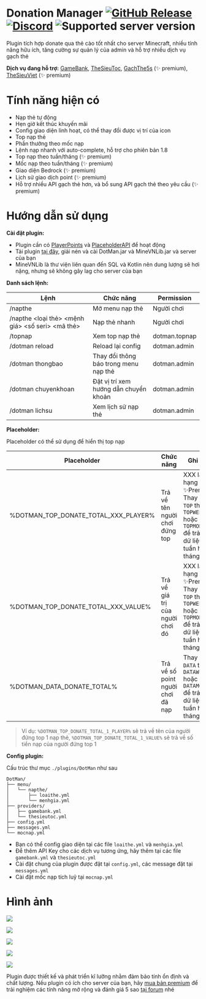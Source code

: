 Donation Manager [![GitHub Release](https://img.shields.io/github/v/release/MineVN/DotMan?style=flat)](https://github.com/minevn/dotman/releases) [![Discord](https://img.shields.io/discord/1068181110036635678.svg?label=&logo=discord&logoColor=ffffff&color=7389D8&labelColor=6A7EC2)](https://minevn.studio/discord) ![Supported server version](https://img.shields.io/badge/minecraft-1.8%20--_1.20-green)
===========

Plugin tích hợp donate qua thẻ cào tốt nhất cho server Minecraft, nhiều tính năng hữu ích, tăng cường sự quản lý của admin và hỗ trợ nhiều dịch vụ gạch thẻ

**Dịch vụ đang hỗ trợ:** [GameBank](https://sv.gamebank.vn/user/nap-the), [TheSieuToc](https://thesieutoc.net/), [GachThe5s](https://gachthe5s.com/) (✨ premium), [TheSieuViet](https://thesieuviet.net/) (✨ premium)

Tính năng hiện có
===========

- Nạp thẻ tự động
- Hẹn giờ kết thúc khuyến mãi
- Config giao diện linh hoạt, có thể thay đổi được vị trí của icon
- Top nạp thẻ
- Phần thưởng theo mốc nạp
- Lệnh nạp nhanh với auto-complete, hỗ trợ cho phiên bản 1.8
- Top nạp theo tuần/tháng (✨ premium)
- Mốc nạp theo tuần/tháng (✨ premium)
- Giao diện Bedrock (✨ premium)
- Lịch sử giao dịch point (✨ premium)
- Hỗ trợ nhiều API gạch thẻ hơn, và bổ sung API gạch thẻ theo yêu cầu (✨ premium)

Hướng dẫn sử dụng
===========

**Cài đặt plugin:**

- Plugin cần có [PlayerPoints](https://www.spigotmc.org/resources/playerpoints.80745/) và [PlaceholderAPI](https://www.spigotmc.org/resources/placeholderapi.6245/) để hoạt động
- Tải plugin [tại đây](https://github.com/minevn/dotman/releases), giải nén và cài DotMan.jar và MineVNLib.jar và server của bạn
- MineVNLib là thư viện liên quan đến SQL và Kotlin nên dung lượng sẽ hơi nặng, nhưng sẽ không gây lag cho server của bạn

**Danh sách lệnh:**

| Lệnh                                             | Chức năng                             | Permission    |
|--------------------------------------------------|---------------------------------------|---------------|
| /napthe                                          | Mở menu nạp thẻ                       | Người chơi    |
| /napthe <loại thẻ> <mệnh giá> <số seri> <mã thẻ> | Nạp thẻ nhanh                         | Người chơi    |
| /topnap                                          | Xem top nạp thẻ                       | dotman.topnap |
| /dotman reload                                   | Reload lại config                     | dotman.admin  |
| /dotman thongbao                                 | Thay đổi thông báo trong menu nạp thẻ | dotman.admin  |
| /dotman chuyenkhoan                              | Đặt vị trí xem hướng dẫn chuyển khoản | dotman.admin  |
| /dotman lichsu                                   | Xem lịch sử nạp thẻ                   | dotman.admin  |

**Placeholder:**

Placeholder có thể sử dụng để hiển thị top nạp

| Placeholder                          | Chức năng                         | Ghi chú                                                                                                           |
|--------------------------------------|-----------------------------------|-------------------------------------------------------------------------------------------------------------------|
| %DOTMAN_TOP_DONATE_TOTAL_XXX_PLAYER% | Trả về tên người chơi đứng top    | XXX là thứ hạng<br>✨Premium: Thay đổi `TOP` thành `TOPWEEK` hoặc `TOPMONTH` để trả về dữ liệu top tuần hoặc tháng |
| %DOTMAN_TOP_DONATE_TOTAL_XXX_VALUE%  | Trả về giá trị của người chơi đó  | XXX là thứ hạng<br>✨Premium: Thay đổi `TOP` thành `TOPWEEK` hoặc `TOPMONTH` để trả về dữ liệu top tuần hoặc tháng |
| %DOTMAN_DATA_DONATE_TOTAL%           | Trả về số point người chơi đã nạp | Thay đổi `DATA` thành `DATAWEEK` hoặc `DATAMONTH` để trả về dữ liệu top tuần hoặc tháng                           |

> Ví dụ: `%DOTMAN_TOP_DONATE_TOTAL_1_PLAYER%` sẽ trả về tên của người đứng top 1 nạp thẻ, `%DOTMAN_TOP_DONATE_TOTAL_1_VALUE%` sẽ trả về số tiền nạp của người đứng top 1

**Config plugin:**

Cấu trúc thư mục `./plugins/DotMan` như sau
```
DotMan/
├── menu/
│   └── napthe/
│       ├── loaithe.yml
│       └── menhgia.yml
├── providers/
│   ├── gamebank.yml
│   └── thesieutoc.yml
├── config.yml
├── messages.yml
└── mocnap.yml
```

- Bạn có thể config giao diện tại các file `loaithe.yml` và `menhgia.yml`
- Để thêm API Key cho các dịch vụ tương ứng, hãy thêm tại các file `gamebank.yml` và `thesieutoc.yml`
- Cài đặt chung của plugin được đặt tại `config.yml`, các message đặt tại `messages.yml`
- Cài đặt mốc nạp tích luỹ tại `mocnap.yml`

Hình ảnh
===========
![](https://i.imgur.com/Wds3sRi.png)

![](https://i.imgur.com/LUYYbdR.png)

![](https://i.imgur.com/giSRIkg.png)

![](https://i.imgur.com/zr3Mhdy.gif)

![](https://i.imgur.com/4Xng6eR.gif)

Plugin được thiết kế và phát triển kĩ lưỡng nhằm đảm bảo tính ổn định và chất lượng. Nếu plugin có ích cho server của bạn, hãy [mua bản premium](https://minecraftvn.net/resources/donation-manager-update-21-1-plugin-nap-the-tot-nhat-cho-minecraft.3657/) để trải nghiệm các tính năng mở rộng và đánh giá 5 sao [tại forum](https://minecraftvn.net/resources/donation-manager-update-21-1-plugin-nap-the-tot-nhat-cho-minecraft.3657/) nhé
